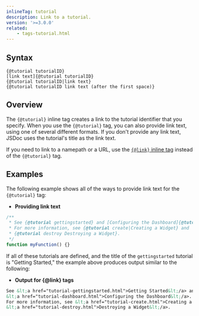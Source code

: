 ```yaml
---
inlineTag: tutorial
description: Link to a tutorial.
version: '>=3.0.0'
related:
    - tags-tutorial.html
---
```


## Syntax

    {@tutorial tutorialID}
    [link text]{@tutorial tutorialID}
    {@tutorial tutorialID|link text}
    {@tutorial tutorialID link text (after the first space)}


## Overview

The `{@tutorial}` inline tag creates a link to the tutorial identifier that you specify. When you
use the `{@tutorial}` tag, you can also provide link text, using one of several different formats.
If you don't provide any link text, JSDoc uses the tutorial's title as the link text.

If you need to link to a namepath or a URL, use the [`{@link}` inline tag][link-inline-tag] instead
of the `{@tutorial}` tag.

[link-inline-tag]: tags-inline-link


## Examples

The following example shows all of the ways to provide link text for the `{@tutorial}` tag:

- **Providing link text**

```js
/**
 * See {@tutorial gettingstarted} and [Configuring the Dashboard]{@tutorial dashboard}.
 * For more information, see {@tutorial create|Creating a Widget} and
 * {@tutorial destroy Destroying a Widget}.
 */
function myFunction() {}
```


If all of these tutorials are defined, and the title of the `gettingstarted` tutorial is "Getting
Started," the example above produces output similar to the following:

- **Output for {@link} tags**

```html
See &lt;a href="tutorial-gettingstarted.html">Getting Started&lt;/a> and
&lt;a href="tutorial-dashboard.html">Configuring the Dashboard&lt;/a>.
For more information, see &lt;a href="tutorial-create.html">Creating a Widget&lt;/a> and
&lt;a href="tutorial-destroy.html">Destroying a Widget&lt;/a>.
```

